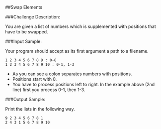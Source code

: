 ##Swap Elements

###Challenge Description:

You are given a list of numbers which is supplemented with positions that have to be swapped.

###Input Sample:

Your program should accept as its first argument a path to a filename.
```
1 2 3 4 5 6 7 8 9 : 0-8
1 2 3 4 5 6 7 8 9 10 : 0-1, 1-3
```

* As you can see a colon separates numbers with positions. 
* Positions start with 0. 
* You have to process positions left to right. In the example above (2nd line) first you process 0-1, then 1-3.

###Output Sample:

Print the lists in the following way.
```
9 2 3 4 5 6 7 8 1
2 4 3 1 5 6 7 8 9 10
```
